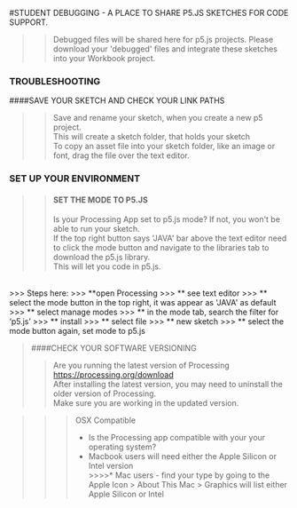 #STUDENT DEBUGGING - A PLACE TO SHARE P5.JS SKETCHES FOR CODE SUPPORT.
>> Debugged files will be shared here for p5.js projects.
>>  Please download your 'debugged' files and integrate these sketches into your Workbook project. <br>

### TROUBLESHOOTING

####SAVE YOUR SKETCH AND CHECK YOUR LINK PATHS
>> Save and rename your sketch, when you create a new p5 project. <br>
>> This will create a sketch folder, that holds your sketch <br>
>> To copy an asset file into your sketch folder, like an image or font, drag the file over the text editor. <br>

### SET UP YOUR ENVIRONMENT

>>#### SET THE MODE TO P5.JS <br>
>> Is your Processing App set to p5.js mode? If not, you won't be able to run your sketch. <br>
>> If the top right button says 'JAVA' bar above the text editor need to click the mode button and navigate to the libraries tab to download the p5.js library. <br>
>> This will let you code in p5.js.<br>
<br> 
>>> Steps here:
>>> **open Processing 
>>> ** see text editor
>>> ** select the mode button in the top right, it was appear as 'JAVA' as default
>>> ** select manage modes 
>>> ** in the mode tab,  search the filter for ‘p5.js’
>>> ** install
>>> ** select file
>>> ** new sketch
>>> ** select the mode button again, set mode to p5.js

> ####CHECK YOUR SOFTWARE VERSIONING 
>> Are you running the latest version of Processing <https://processing.org/download> <br>
>> After installing the latest version, you may need to uninstall the older version of Processing. <br>
>> Make sure you are working in the updated version. <br>

>>> OSX Compatible 
  >>>* Is the Processing app compatible with your your operating system? <br>
>>>* Macbook users will need either the Apple Silicon or Intel version <br>
    >>>>*  Mac users - find your type by going to the Apple Icon > About This Mac > Graphics will list either Apple Silicon or Intel <br>





